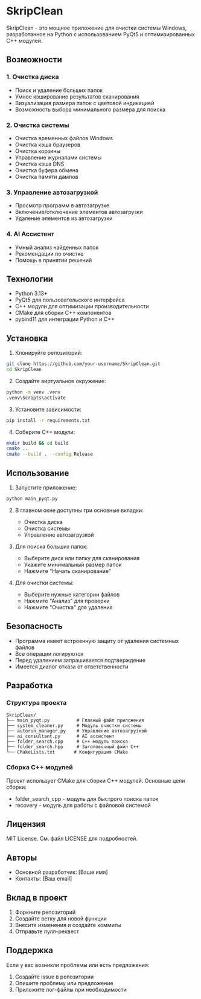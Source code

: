 # SkripClean

SkripClean - это мощное приложение для очистки системы Windows, разработанное на Python с использованием PyQt5 и оптимизированных C++ модулей.

## Возможности

### 1. Очистка диска
- Поиск и удаление больших папок
- Умное кэширование результатов сканирования
- Визуализация размера папок с цветовой индикацией
- Возможность выбора минимального размера для поиска

### 2. Очистка системы
- Очистка временных файлов Windows
- Очистка кэша браузеров
- Очистка корзины
- Управление журналами системы
- Очистка кэша DNS
- Очистка буфера обмена
- Очистка памяти дампов

### 3. Управление автозагрузкой
- Просмотр программ в автозагрузке
- Включение/отключение элементов автозагрузки
- Удаление элементов из автозагрузки

### 4. AI Ассистент
- Умный анализ найденных папок
- Рекомендации по очистке
- Помощь в принятии решений

## Технологии

- Python 3.13+
- PyQt5 для пользовательского интерфейса
- C++ модули для оптимизации производительности
- CMake для сборки C++ компонентов
- pybind11 для интеграции Python и C++

## Установка

1. Клонируйте репозиторий:
```bash
git clone https://github.com/your-username/SkripClean.git
cd SkripClean
```

2. Создайте виртуальное окружение:
```bash
python -m venv .venv
.venv\Scripts\activate
```

3. Установите зависимости:
```bash
pip install -r requirements.txt
```

4. Соберите C++ модули:
```bash
mkdir build && cd build
cmake ..
cmake --build . --config Release
```

## Использование

1. Запустите приложение:
```bash
python main_pyqt.py
```

2. В главном окне доступны три основные вкладки:
   - Очистка диска
   - Очистка системы
   - Управление автозагрузкой

3. Для поиска больших папок:
   - Выберите диск или папку для сканирования
   - Укажите минимальный размер папок
   - Нажмите "Начать сканирование"

4. Для очистки системы:
   - Выберите нужные категории файлов
   - Нажмите "Анализ" для проверки
   - Нажмите "Очистка" для удаления

## Безопасность

- Программа имеет встроенную защиту от удаления системных файлов
- Все операции логируются
- Перед удалением запрашивается подтверждение
- Имеется диалог отказа от ответственности

## Разработка

### Структура проекта
```
SkripClean/
├── main_pyqt.py          # Главный файл приложения
├── system_cleaner.py     # Модуль очистки системы
├── autorun_manager.py    # Управление автозагрузкой
├── ai_consultant.py      # AI ассистент
├── folder_search.cpp     # C++ модуль поиска
├── folder_search.hpp     # Заголовочный файл C++
└── CMakeLists.txt       # Конфигурация CMake
```

### Сборка C++ модулей

Проект использует CMake для сборки C++ модулей. Основные цели сборки:
- folder_search_cpp - модуль для быстрого поиска папок
- recovery - модуль для работы с файловой системой

## Лицензия

MIT License. См. файл LICENSE для подробностей.

## Авторы

- Основной разработчик: [Ваше имя]
- Контакты: [Ваш email]

## Вклад в проект

1. Форкните репозиторий
2. Создайте ветку для новой функции
3. Внесите изменения и создайте коммиты
4. Отправьте пулл-реквест

## Поддержка

Если у вас возникли проблемы или есть предложения:
1. Создайте issue в репозитории
2. Опишите проблему или предложение
3. Приложите лог-файлы при необходимости 